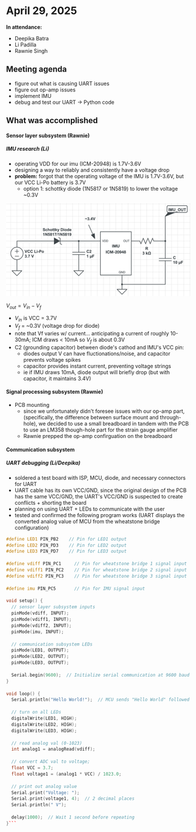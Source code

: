 # April 29, 2025
**In attendance:**
- Deepika Batra
- Li Padilla
- Rawnie Singh

## Meeting agenda
- figure out what is causing UART issues
- figure out op-amp issues
- implement IMU
- debug and test our UART -> Python code

## What was accomplished
#### Sensor layer subsystem (Rawnie)
##### IMU research (Li)
- operating VDD for our imu (ICM-20948) is 1.7V-3.6V
- designing a way to reliably and consistently have a voltage drop
- **problem:** forgot that the operating voltage of the IMU is 1.7V-3.6V, but our VCC Li-Po battery is 3.7V
  - option 1: schottky diode (1N5817 or 1N5819) to lower the voltage ~0.3V

![new IMU schematic](../Images/imuschematic.png)

$V_{out}=V_{in} - V_f$
- $V_{in}$ is VCC = 3.7V
- $V_f$ = ~0.3V (voltage drop for diode)
- note that Vf varies w/ current... anticipating a current of roughly 10-30mA; ICM draws < 10mA so $V_f$ is about 0.3V
- C2 (grounding capacitor) between diode's cathod and IMU's VCC pin:
    - diodes output V can have fluctionations/noise, and capacitor prevents voltage spikes
    - capacitor provides instant current, preventing voltage strings
    - ie if IMU draws 10mA, diode output will briefly drop (but with capacitor, it maintains 3.4V)

#### Signal processing subsystem (Rawnie)
- PCB mounting
    - since we unfortunately didn't foresee issues with our op-amp part, (specifically, the difference between surface mount and through-hole), we decided to use a small breadboard in tandem with the PCB to use an LM358 though-hole part for the strain gauge amplifier
    - Rawnie prepped the op-amp confirguation on the breadboard 

#### Communication subsystem
##### UART debugging (Li/Deepika)
- soldered a test board with ISP, MCU, diode, and necessary connectors for UART
- UART cable has its own VCC/GND, since the original design of the PCB has the same VCC/GND, the UART's VCC/GND is suspected to create conflicts + shorting the board
- planning on using UART + LEDs to communicate with the user
- tested and confirmed the following program works (UART displays the converted analog value of MCU from the wheatstone bridge configuration)

```ino
#define LED1 PIN_PB2    // Pin for LED1 output
#define LED2 PIN_PD3    // Pin for LED2 output
#define LED3 PIN_PD7    // Pin for LED3 output

#define vdiff PIN_PC1     // Pin for wheatstone bridge 1 signal input
#define vdiff1 PIN_PC2    // Pin for wheatstone bridge 2 signal input
#define vdiff2 PIN_PC3    // Pin for wheatstone bridge 3 signal input

#define imu PIN_PC5       // Pin for IMU signal input

void setup() {
  // sensor layer subsystem inputs
  pinMode(vdiff, INPUT);
  pinMode(vdiff1, INPUT);
  pinMode(vdiff2, INPUT);
  pinMode(imu, INPUT);

  // communication subsystem LEDs
  pinMode(LED1, OUTPUT);
  pinMode(LED2, OUTPUT);
  pinMode(LED3, OUTPUT);

  Serial.begin(9600);  // Initialize serial communication at 9600 baud
}

void loop() {
  Serial.println("Hello World!");  // MCU sends "Hello World" followed by a newline

  // turn on all LEDs
  digitalWrite(LED1, HIGH);
  digitalWrite(LED2, HIGH);
  digitalWrite(LED3, HIGH);

  // read analog val (0-1023)
  int analog1 = analogRead(vdiff);

  // convert ADC val to voltage; 
  float VCC = 3.7;
  float voltage1 = (analog1 * VCC) / 1023.0;

  // print out analog value
  Serial.print("Voltage: ");
  Serial.print(voltage1, 4);  // 2 decimal places
  Serial.println(" V");
 
  delay(1000);  // Wait 1 second before repeating
}```